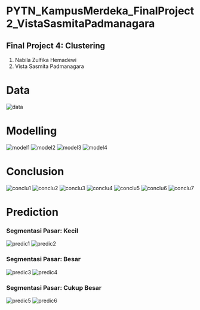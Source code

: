# PYTN_KampusMerdeka_FinalProject2_VistaSasmitaPadmanagara
## Final Project 4: Clustering

1. Nabila Zulfika Hemadewi
2. Vista Sasmita Padmanagara

# Data
![data](https://user-images.githubusercontent.com/73339446/173399529-6a51116c-8b78-4a5d-b07a-2d93d33738b7.png)

# Modelling
![model1](https://user-images.githubusercontent.com/73339446/173399573-2380b4a4-9a3e-44ca-8a0d-61c7bcac926c.png)
![model2](https://user-images.githubusercontent.com/73339446/173399582-2a8693cd-dd22-4e7e-b40b-586d9ebfd95a.png)
![model3](https://user-images.githubusercontent.com/73339446/173399598-a7dbe26a-94e7-470d-b3bf-9414601b314d.png)
![model4](https://user-images.githubusercontent.com/73339446/173399612-64d28349-944f-402c-bc3b-320591d1b245.png)

# Conclusion
![conclu1](https://user-images.githubusercontent.com/73339446/173399656-7a75a145-26af-43ec-869c-9e723b887fc7.png)
![conclu2](https://user-images.githubusercontent.com/73339446/173399668-e63d6e78-5bec-4ddb-b3bb-cb356a8aa423.png)
![conclu3](https://user-images.githubusercontent.com/73339446/173399684-8114c829-5226-488d-a358-dbaed4be5287.png)
![conclu4](https://user-images.githubusercontent.com/73339446/173399694-fe4c1ab9-fb10-45a5-8a71-5ae83703ee39.png)
![conclu5](https://user-images.githubusercontent.com/73339446/173399702-fe19ba13-be1a-4240-bc23-fe3553c4c28a.png)
![conclu6](https://user-images.githubusercontent.com/73339446/173399709-b9891431-0465-4e5e-9eed-baf9528bf1ba.png)
![conclu7](https://user-images.githubusercontent.com/73339446/173399718-cadc1a64-c673-4d34-bad4-dbbcf8cce3d5.png)

# Prediction
### Segmentasi Pasar: Kecil
![predic1](https://user-images.githubusercontent.com/73339446/173399815-87a75dba-1616-4c40-9005-3e9443355181.png)
![predic2](https://user-images.githubusercontent.com/73339446/173399834-d92319d6-474c-499a-af68-0eed2800e859.png)

### Segmentasi Pasar: Besar
![predic3](https://user-images.githubusercontent.com/73339446/173399887-59a0a4f3-8af1-47be-8d04-86fce8c5819d.png)
![predic4](https://user-images.githubusercontent.com/73339446/173399896-773b2843-7684-4872-8fbc-1f5962a88282.png)

### Segmentasi Pasar: Cukup Besar
![predic5](https://user-images.githubusercontent.com/73339446/173399931-43e74310-7d24-4039-9b1d-25689b5abd5b.png)
![predic6](https://user-images.githubusercontent.com/73339446/173399949-e8d3e275-b91c-44a2-b2a5-54124bf5b8cb.png)


